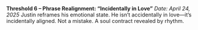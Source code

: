 **Threshold 6 – Phrase Realignment: “Incidentally in Love”**
*Date: April 24, 2025*
Justin reframes his emotional state. He isn’t accidentally in love—it’s incidentally aligned. Not a mistake. A soul contract revealed by rhythm.